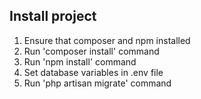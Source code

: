 ## Install project
<ol>
<li>Ensure that composer and npm installed</li>
<li>Run 'composer install' command</li>
<li>Run 'npm install' command</li>
<li>Set database variables in .env file</li>
<li>Run 'php artisan migrate' command</li>
</ol>